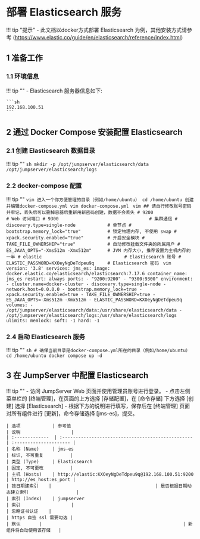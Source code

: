 # 部署 Elasticsearch 服务

!!! tip "提示"
    - 此文档以docker方式部署 Elasticsearch 为例，其他安装方式请参考 (https://www.elastic.co/guide/en/elasticsearch/reference/index.html)

## 1 准备工作
### 1.1 环境信息
!!! tip ""
    - Elasticsearch 服务器信息如下: 

    ```sh 
    192.168.100.51
    ```

## 2  通过 Docker Compose 安装配置 Elasticsearch

### 2.1 创建 Elasticsearch 数据目录
!!! tip ""
    ```sh
    mkdir -p /opt/jumpserver/elasticsearch/data /opt/jumpserver/elasticsearch/logs
    ```
### 2.2 docker-compose 配置
!!! tip ""
    ```vim
        进入一个你方便管理的目录（例如/home/ubuntu）
        cd /home/ubuntu
        创建并编辑docker-compose.yml
        vim docker-compose.yml
    ```
    ```vim
        ## 请自行修改账号密码并牢记，丢失后可以删掉容器后重新用新密码创建，数据不会丢失
        # 9200                                  # Web 访问端口
        # 9300                                  # 集群通信
        # discovery.type=single-node            # 单节点
        # bootstrap.memory_lock="true"          # 锁定物理内存, 不使用 swap
        # xpack.security.enabled="true"         # 开启安全模块
        # TAKE_FILE_OWNERSHIP="true"            # 自动修改挂载文件夹的所属用户
        # ES_JAVA_OPTS="-Xms512m -Xmx512m"      # JVM 内存大小, 推荐设置为主机内存的一半
        # elastic                               # Elasticsearch 账号
        # ELASTIC_PASSWORD=KXOeyNgDeTdpeu9q     # Elasticsearch 密码
    ```
    ```vim
        version: '3.8'
        services:
        jms_es:
            image: docker.elastic.co/elasticsearch/elasticsearch:7.17.6
            container_name: jms_es
            restart: always
            ports:
            - "9200:9200"
            - "9300:9300"
            environment:
            - cluster.name=docker-cluster
            - discovery.type=single-node
            - network.host=0.0.0.0
            - bootstrap.memory_lock=true
            - xpack.security.enabled=true
            - TAKE_FILE_OWNERSHIP=true
            - ES_JAVA_OPTS=-Xms512m -Xmx512m
            - ELASTIC_PASSWORD=KXOeyNgDeTdpeu9q
            volumes:
            - /opt/jumpserver/elasticsearch/data:/usr/share/elasticsearch/data
            - /opt/jumpserver/elasticsearch/logs:/usr/share/elasticsearch/logs
            ulimits:
            memlock:
                soft: -1
                hard: -1
    ```
### 2.4 启动 Elasticsearch 服务
!!! tip ""
    ```sh
        # 确保当前目录是docker-compose.yml所在的目录（例如/home/ubuntu）
        cd /home/ubuntu
        docker compose up -d
    ```

## 3 在 JumpServer 中配置 Elasticsearch 
!!! tip ""
    - 访问 JumpServer Web 页面并使用管理员账号进行登录。
    - 点击左侧菜单栏的 [终端管理]，在页面的上方选择 [存储配置]，在 [命令存储] 下方选择 [创建] 选择 [Elasticsearch]
    - 根据下方的说明进行填写，保存后在 [终端管理] 页面对所有组件进行 [更新]，命令存储选择 [jms-es]，提交。

    | 选项            | 参考值                                               | 说明                   |
    | :-------------  | :-------------------------------------------------  | :--------------------- |
    | 名称 (Name)     | jms-es                                              | 标识, 不可重复          |
    | 类型 (Type)     | Elasticsearch                                       | 固定, 不可更改          |
    | 主机 (Hosts)    | http://elastic:KXOeyNgDeTdpeu9q@192.168.100.51:9200 | http://es_host:es_port |
    | 按日期建索引    |                                       | 是否根据日期动态建立索引                  |
    | 索引 (Index)    | jumpserver                                          | 索引                   |
    | 忽略证书认证    |                                                     | https 自签 ssl 需要勾选 |
    | 默认       |                                                     | 新组件将自动使用该存储   |
